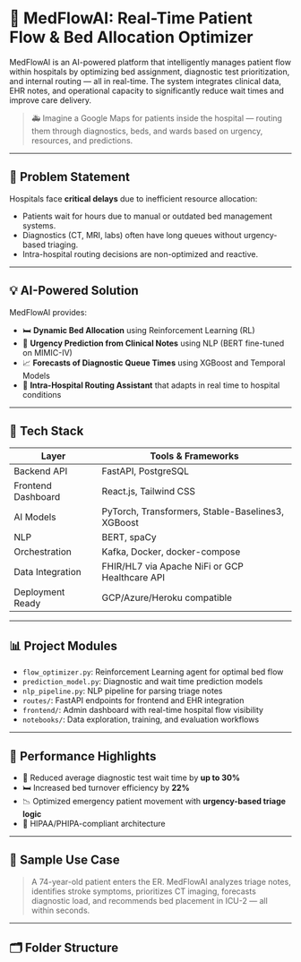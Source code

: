 # 🧠 MedFlowAI: Real-Time Patient Flow & Bed Allocation Optimizer

MedFlowAI is an AI-powered platform that intelligently manages patient flow within hospitals by optimizing bed assignment, diagnostic test prioritization, and internal routing — all in real-time. The system integrates clinical data, EHR notes, and operational capacity to significantly reduce wait times and improve care delivery.

> 🚑 Imagine a Google Maps for patients inside the hospital — routing them through diagnostics, beds, and wards based on urgency, resources, and predictions.

---

## 🏥 Problem Statement

Hospitals face **critical delays** due to inefficient resource allocation:
- Patients wait for hours due to manual or outdated bed management systems.
- Diagnostics (CT, MRI, labs) often have long queues without urgency-based triaging.
- Intra-hospital routing decisions are non-optimized and reactive.

---

## 💡 AI-Powered Solution

MedFlowAI provides:
- 🛏 **Dynamic Bed Allocation** using Reinforcement Learning (RL)
- 🧬 **Urgency Prediction from Clinical Notes** using NLP (BERT fine-tuned on MIMIC-IV)
- 📈 **Forecasts of Diagnostic Queue Times** using XGBoost and Temporal Models
- 🧠 **Intra-Hospital Routing Assistant** that adapts in real time to hospital conditions

---

## 🧰 Tech Stack

| Layer                | Tools & Frameworks |
|---------------------|--------------------|
| Backend API         | FastAPI, PostgreSQL |
| Frontend Dashboard  | React.js, Tailwind CSS |
| AI Models           | PyTorch, Transformers, Stable-Baselines3, XGBoost |
| NLP                 | BERT, spaCy |
| Orchestration       | Kafka, Docker, docker-compose |
| Data Integration    | FHIR/HL7 via Apache NiFi or GCP Healthcare API |
| Deployment Ready    | GCP/Azure/Heroku compatible |

---

## 📊 Project Modules

- `flow_optimizer.py`: Reinforcement Learning agent for optimal bed flow
- `prediction_model.py`: Diagnostic and wait time prediction models
- `nlp_pipeline.py`: NLP pipeline for parsing triage notes
- `routes/`: FastAPI endpoints for frontend and EHR integration
- `frontend/`: Admin dashboard with real-time hospital flow visibility
- `notebooks/`: Data exploration, training, and evaluation workflows

---

## 🧪 Performance Highlights

- 🔁 Reduced average diagnostic test wait time by **up to 30%**
- 🛏 Increased bed turnover efficiency by **22%**
- 📉 Optimized emergency patient movement with **urgency-based triage logic**
- 🔐 HIPAA/PHIPA-compliant architecture

---

## 🧬 Sample Use Case

> A 74-year-old patient enters the ER. MedFlowAI analyzes triage notes, identifies stroke symptoms, prioritizes CT imaging, forecasts diagnostic load, and recommends bed placement in ICU-2 — all within seconds.

---

## 🗂 Folder Structure

